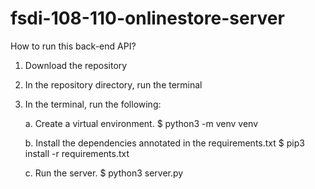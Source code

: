 # fsdi-108-110-onlinestore-server

How to run this back-end API?

1. Download the repository
2. In the repository directory, run the terminal
3. In the terminal, run the following:
   
   a. Create a virtual environment. $ python3 -m venv venv
   
   b. Install the dependencies annotated in the requirements.txt $ pip3 install -r requirements.txt
   
   c. Run the server. $ python3 server.py
